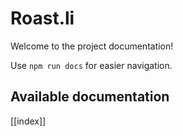 # Roast.li

Welcome to the project documentation!

Use `npm run docs` for easier navigation.

## Available documentation

[[index]]
